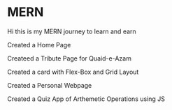 # MERN
Hi this is my MERN journey to learn and earn


Created a Home Page 

Createed a Tribute Page for Quaid-e-Azam

Created a card with Flex-Box and Grid Layout

Created a Personal Webpage 

Created a Quiz App of Arthemetic Operations using JS
